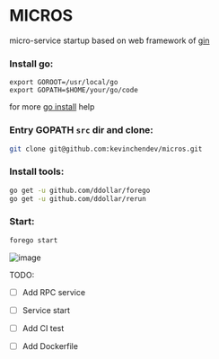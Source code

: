 MICROS
======

micro-service startup based on web framework of [gin](https://github.com/gin-gonic/gin)


### Install go:

````shell
export GOROOT=/usr/local/go
export GOPATH=$HOME/your/go/code
````
for more [go install](https://golang.org/doc/install#install) help

### Entry GOPATH ```src``` dir and clone:

````sh
git clone git@github.com:kevinchendev/micros.git
````

### Install tools:

````sh
go get -u github.com/ddollar/forego
go get -u github.com/ddollar/rerun
````

### Start:

````sh
forego start
````

![image](http://7xr6xv.com1.z0.glb.clouddn.com/github/mircos/start.png)

TODO:

- [ ] Add RPC service
- [ ] Service start
- [ ] Add CI test
- [ ] Add Dockerfile



